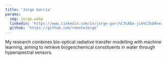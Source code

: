 ```yaml
---
title: 'Jorge García'
params:
  img: jorge.webp
  linkedin: 'https://www.linkedin.com/in/jorge-garc%C3%ADa-jim%C3%A9nez-26928033/'
  github: 'https://github.com/remoteJorge'
---
```


My research combines bio-optical radiative transfer modelling with machine learning, aiming to retrieve biogeochemical constituents in water through hyperspectral sensors.
